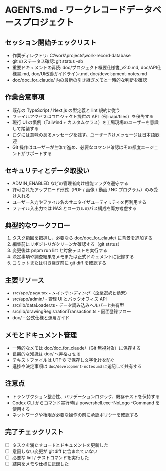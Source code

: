 ﻿# AGENTS.md - ワークレコードデータベースプロジェクト

## セッション開始チェックリスト
- 作業ディレクトリ: C:\work\projects\work-record-database
- git のステータス確認: git status -sb
- 重要ドキュメントの再読: doc/プロジェクト概要仕様書_v2.0.md, doc/API仕様書.md, doc/UI改善ガイドライン.md, doc/development-notes.md
- doc/doc_for_claude/ 内の最新の引き継ぎメモと一時的な判断を確認

## 作業合意事項
- 既存の TypeScript / Next.js の型定義と lint 規約に従う
- ファイルアクセスはプロジェクト提供の API（例: /api/files）を優先する
- 現行 UI の慣例（Tailwind + カスタムクラス）を工場現場のユーザーを意識して踏襲する
- ログには意味のあるメッセージを残す。ユーザー向けメッセージは日本語歓迎
- Git 操作はユーザーが主体で進め、必要なコマンド確認はその都度エージェントがサポートする

## セキュリティとデータ取扱い
- ADMIN_ENABLED などの管理者向け機能フラグを遵守する
- 許可されたアップロード形式（PDF / 画像 / 動画 / NC プログラム）のみ受け入れる
- ユーザー入力やファイル名のサニタイザユーティリティを再利用する
- ファイル入出力では NAS とローカルのパス構成を両方考慮する

## 典型的なワークフロー
1. タスク範囲を把握し、必要なら doc/doc_for_claude/ に背景を追加する
2. 編集前にリポジトリがクリーンか確認する（git status）
3. 変更後は pnpm run lint と対象テストを実行する
4. 決定事項や調査結果をメモまたは正式ドキュメントに記録する
5. コミットまたは引き継ぎ前に git diff を確認する

## 主要リソース
- src/app/page.tsx - メインランディング（企業選択と検索）
- src/app/admin/ - 管理 UI とバックオフィス API
- src/lib/dataLoader.ts - データ読み込みヘルパーと共有型
- src/lib/drawingRegistrationTransaction.ts - 図面登録フロー
- doc/ - 公式仕様と運用ガイド

## メモとドキュメント管理
- 一時的なメモは doc/doc_for_claude/（Git 無視対象）に保存する
- 長期的な知識は doc/ へ昇格させる
- テキストファイルは UTF-8 で保存し文字化けを防ぐ
- 進捗や決定事項は `doc/development-notes.md` に追記して共有する

## 注意点
- トランザクション整合性、バリデーションロジック、既存テストを保持する
- Codex CLI からコマンド実行時は powershell.exe -NoLogo -Command を使用する
- ネットワークや権限が必要な操作の前に承認ポリシーを確認する

## 完了チェックリスト
- [ ] タスクを満たすコードとドキュメントを更新した
- [ ] 意図しない変更が git diff に含まれていない
- [ ] 必要な lint / テストコマンドを実行した
- [ ] 結果をメモや仕様に記録した
